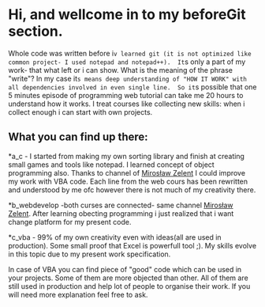 # Hi, and wellcome in to my beforeGit section.
Whole code was written before i`v learned git (it is not optimized like common project- I used notepad and notepad++). 
It`s only a part of my work- that what left or i can show. What is the meaning of the phrase "write"?
In my case it`s means deep understanding of "HOW IT WORK" with all dependencies involved in even single line. 
So it`s possible that one 5 minutes episode of programming web tutorial can take me 20 hours to understand how it works.
I treat courses like collecting new skills: when i collect enough i can start with own projects.

## What you can find up there:
*a_c - I started from making my own sorting library and finish at creating small games and tools like notepad. I learned concept of object programming also.
        Thanks to channel of [Mirosław Zelent](https://www.youtube.com/channel/UCzn6vAfspIcagLax1fck_jw) I could improve my work with VBA code.
        Each line from the web cours has been rewritten and understood by me ofc however there is not much of my creativity there.

*b_webdevelop -both curses are connected- same channel [Mirosław Zelent](https://www.youtube.com/channel/UCzn6vAfspIcagLax1fck_jw). 
        After learning obecting programming i just realized that i want change platform for my present code.

*c_vba - 99% of my own creativity even with ideas(all are used in production). Some small proof that Excel is powerfull tool ;).
        My skills evolve in this topic due to my present work specification.


In case of VBA you can find piece of "good" code which can be used in your projects. 
Some of them are more objected than other. All of them are still used in production and help lot of people to organise their work. 
If you will need more explanation feel free to ask.